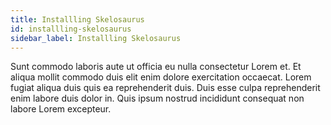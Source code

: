 ```yaml
---
title: Installling Skelosaurus
id: installling-skelosaurus
sidebar_label: Installling Skelosaurus
---
```


Sunt commodo laboris aute ut officia eu nulla consectetur Lorem et. Et aliqua mollit commodo duis elit enim dolore exercitation occaecat. Lorem fugiat aliqua duis quis ea reprehenderit duis. Duis esse culpa reprehenderit enim labore duis dolor in. Quis ipsum nostrud incididunt consequat non labore Lorem excepteur.

